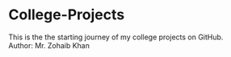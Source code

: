 # College-Projects
This is the the starting journey of my college projects on GitHub.
<br>
Author: Mr. Zohaib Khan